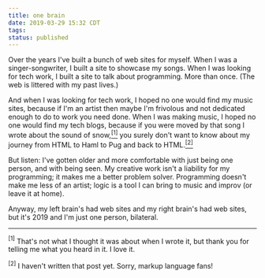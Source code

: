 ```yaml
---
title: one brain
date: 2019-03-29 15:32 CDT
tags: 
status: published
---
```

Over the years I've built a bunch of web sites for myself. When I was a
singer-songwriter, I built a site to showcase my songs. When I was
looking for tech work, I built a site to talk about programming. More
than once. (The web is littered with my past lives.)

And when I was looking for tech work, I hoped no one would
find my music sites, because if I'm an artist then maybe I'm frivolous and
not dedicated enough to do to work you need done. When I was making
music, I hoped no one would find my tech blogs, because
if you were moved by that song I wrote about the sound of
snow,[<sup>[1]</sup>](#fn1)
you surely don't want to know about my journey from HTML to Haml to
Pug and back to HTML.[<sup>[2]</sup>](#fn2) 

But listen: I've gotten older and more comfortable with just being
one person, and with being seen. My creative
work isn't a liability for my programming; it makes me a better
problem solver. Programming doesn't make me less of
an artist; logic is a tool I can bring to music and improv
(or leave it at home).
  
Anyway, my left brain's had web sites and my right brain's had web
sites, but it's 2019 and I'm just one person, bilateral.

---

<div class="footnotes">
  <p><a id="fn1"><sup>[1]</sup></a> That's not what I thought it was about
when I wrote it, but
thank you for telling me what you heard in it. I love it.</p>
  
<p><a id="fn2"><sup>[2]</sup></a> I haven't written that post yet. Sorry,
markup language fans!</p>
</div>
